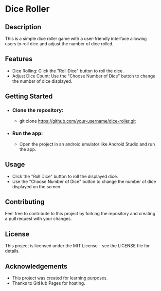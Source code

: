 # Dice Roller
## Description
This is a simple dice roller game with a user-friendly interface allowing users to roll dice and adjust the number of dice rolled.
## Features
- Dice Rolling: Click the "Roll Dice" button to roll the dice.
- Adjust Dice Count: Use the "Choose Number of Dice" button to change the number of dice displayed.
## Getting Started
- ### Clone the repository:
  - git clone https://github.com/your-username/dice-roller.git
- ### Run the app:
  - Open the project in an android emulator like Android Studio and run the app.
## Usage
- Click the "Roll Dice" button to roll the displayed dice.
- Use the "Choose Number of Dice" button to change the number of dice displayed on the screen.
## Contributing
Feel free to contribute to this project by forking the repository and creating a pull request with your changes.
## License
This project is licensed under the MIT License - see the LICENSE file for details.
## Acknowledgements
- This project was created for learning purposes.
- Thanks to GitHub Pages for hosting.
